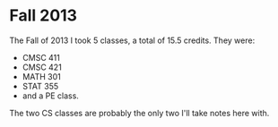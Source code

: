 Fall 2013
=========

The Fall of 2013 I took 5 classes, a total of 15.5 credits. They were: 

* CMSC 411
* CMSC 421
* MATH 301
* STAT 355
* and a PE class. 

The two CS classes are probably the only two I'll take notes here with. 
